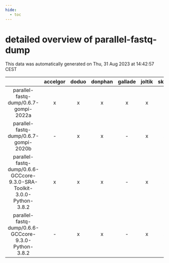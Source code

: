 ```yaml
---
hide:
  - toc
---
```


detailed overview of parallel-fastq-dump
========================================


This data was automatically generated on Thu, 31 Aug 2023 at 14:42:57 CEST  

| |accelgor|doduo|donphan|gallade|joltik|skitty|swalot|victini|
| :---: | :---: | :---: | :---: | :---: | :---: | :---: | :---: | :---: |
|parallel-fastq-dump/0.6.7-gompi-2022a|x|x|x|x|x|x|x|x|
|parallel-fastq-dump/0.6.7-gompi-2020b|-|x|x|-|x|x|x|x|
|parallel-fastq-dump/0.6.6-GCCcore-9.3.0-SRA-Toolkit-3.0.0-Python-3.8.2|x|x|x|-|x|x|x|x|
|parallel-fastq-dump/0.6.6-GCCcore-9.3.0-Python-3.8.2|-|x|x|-|x|x|x|x|
